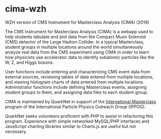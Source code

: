 # cima-wzh
WZH version of CMS Instrument for Masterclass Analysis (CIMA) (2019)

The CMS Instrument for Masterclass Analysis (CIMA) is a webapp used to help students tabulate and plot data from the Compact Muon Solenoid (CMS) detector of the Large Hadron Collider.  In a typical Masterclass, student groups in multiple locations around the world simultaneously analyze real data from the CMS experiment using CIMA in order to learn how physicists use accelerator data to identify subatomic particles like the W, Z, and Higgs bosons.

User functions include entering and characterizing CMS event data from external sources, reviewing tables of data entered from multiple locations, and viewing histogram charts of data entered from multiple locations.   Administrator functions include defining Masterclass events, assigning student groups to them, and assigning data files to each student group.

CIMA is maintained by QuarkNet in support of the [International Masterclass](http://www.physicsmasterclasses.org/) program of the International Particle Physics Outreach Group (IPPOG).

QuarkNet seeks volunteers proficient with PHP to assist in refactoring this program.  Experience with simple networked MySQL/PHP interfaces and JavaScript charting libraries similar to Charts.js are useful but not necessary.
